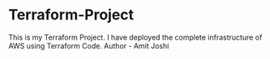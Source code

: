 # Terraform-Project
This is my Terraform Project. I have deployed the complete infrastructure of AWS using Terraform Code.
Author - Amit Joshi
